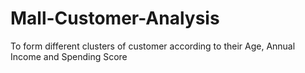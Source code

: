 # Mall-Customer-Analysis
To form different clusters of customer according to their Age, Annual Income and Spending Score
